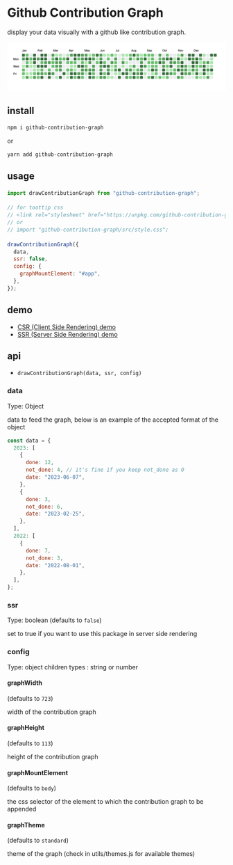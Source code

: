 # Github Contribution Graph

display your data visually with a github like contribution graph.

![example of github contribution graph in action](https://raw.githubusercontent.com/AyushSaini00/github-contribution-graph/main/public/github-contribution-graph.png)

## install

```bash
npm i github-contribution-graph
```

or

```bash
yarn add github-contribution-graph
```

## usage

```js
import drawContributionGraph from "github-contribution-graph";

// for toottip css
// <link rel="stylesheet" href="https://unpkg.com/github-contribution-graph/src/style.css" crossorigin="anonymous">
// or
// import "github-contribution-graph/src/style.css";

drawContributionGraph({
  data,
  ssr: false,
  config: {
    graphMountElement: "#app",
  },
});
```

## demo

- [CSR (Client Side Rendering) demo](https://stackblitz.com/edit/csr-github-contribution-graph-demo?file=index.js)
- [SSR (Server Side Rendering) demo](https://stackblitz.com/edit/ssr-github-contribution-graph-demo?file=pages%2Findex.js)

## api

- `drawContributionGraph(data, ssr, config)`

### data

Type: Object

data to feed the graph, below is an example of the accepted format of the object

```js
const data = {
  2023: [
    {
      done: 12,
      not_done: 4, // it's fine if you keep not_done as 0
      date: "2023-06-07",
    },
    {
      done: 3,
      not_done: 6,
      date: "2023-02-25",
    },
  ],
  2022: [
    {
      done: 7,
      not_done: 3,
      date: "2022-08-01",
    },
  ],
};
```

### ssr
Type: boolean (defaults to `false`)

set to true if you want to use this package in server side rendering

### config

Type: object
children types : string or number

#### graphWidth

(defaults to `723`)

width of the contribution graph

#### graphHeight

(defaults to `113`)

height of the contribution graph

#### graphMountElement

(defaults to `body`)

the css selector of the element to which the contribution graph to be appended

#### graphTheme

(defaults to `standard`)

theme of the graph (check in utils/themes.js for available themes)
